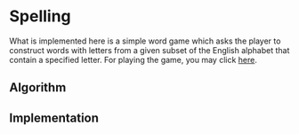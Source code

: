 # Spelling

What is implemented here is a simple word game which asks the player
to construct words with letters from a given subset of the English
alphabet that contain a specified letter. For playing the game, you
may click
[here](https://xanadu-lang.github.io/xats2js/docgen/CodeBook/Spelling/2020-12-22/.).

## Algorithm

## Implementation
